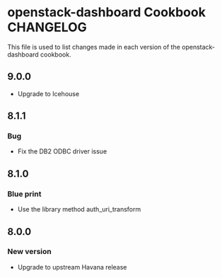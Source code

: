openstack-dashboard Cookbook CHANGELOG
==============================
This file is used to list changes made in each version of the openstack-dashboard cookbook.
## 9.0.0
* Upgrade to Icehouse

## 8.1.1
### Bug
* Fix the DB2 ODBC driver issue

## 8.1.0
### Blue print
* Use the library method auth_uri_transform

## 8.0.0
### New version
* Upgrade to upstream Havana release
